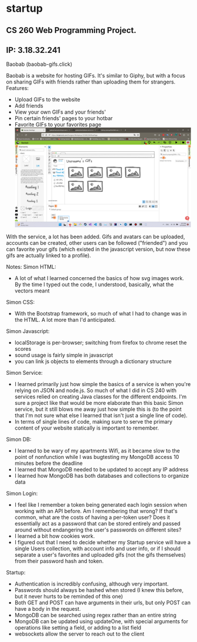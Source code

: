 # startup
CS 260 Web Programming Project.
------------------------
IP: 3.18.32.241
---------------------
Baobab (baobab-gifs.click)

Baobab is a website for hosting GIFs. It's similar to Giphy, but with a focus on sharing GIFs with friends rather than uploading them for strangers.
Features:
- Upload GIFs to the website
- Add friends
- View your own GIFs and your friends'
- Pin certain friends' pages to your hotbar
- Favorite GIFs to your favorites page
![mockup](ninjamock.png)

With the service, a lot has been added. Gifs and avatars can be uploaded, accounts can be created, other users can be followed ("friended") and you can favorite your gifs (which existed in the javascript version, but now these gifs are actually linked to a profile).

Notes:
Simon HTML:
- A lot of what I learned concerned the basics of how svg images work. By the time I typed out the code, I understood, basically, what the vectors meant

Simon CSS:
- With the Bootstrap framework, so much of what I had to change was in the HTML. A lot more than I'd anticipated.

Simon Javascript:
- localStorage is per-browser; switching from firefox to chrome reset the scores
- sound usage is fairly simple in javascript
- you can link js objects to elements through a dictionary structure

Simon Service:
- I learned primarily just how simple the basics of a service is when you're relying on JSON and node.js. So much of what I did in CS 240 with services relied on creating Java classes for the different endpoints. I'm sure a project like that would be more elaborate than this basic Simon service, but it still blows me away just how simple this is (to the point that I'm not sure what else I learned that isn't just a single line of code).
- In terms of single lines of code, making sure to serve the primary content of your website statically is important to remember.

Simon DB:
- I learned to be wary of my apartments Wifi, as it became slow to the point of nonfunction while I was bugtesting my MongoDB access 10 minutes before the deadline
- I learned that MongoDB needed to be updated to accept any IP address
- I learned how MongoDB has both databases and collections to organize data

Simon Login:
- I feel like I remember a token being generated each login session when working with an API before. Am I remembering that wrong? If that's common, what are the costs of having a per-token user? Does it essentially act as a password that can be stored entirely and passed around without endangering the user's passwords on different sites?
- I learned a bit how cookies work.
- I figured out that I need to decide whether my Startup service will have a single Users collection, with account info and user info, or if I should separate a user's favorites and uploaded gifs (not the gifs themselves) from their password hash and token.

Startup:
- Authentication is incredibly confusing, although very important.
- Passwords should always be hashed when stored (I knew this before, but it never hurts to be reminded of this one)
- Both GET and POST can have arguments in their urls, but only POST can have a body in the request.
- MongoDB can be searched using regex rather than an entire string
- MongoDB can be updated using updateOne, with special arguments for operations like setting a field, or adding to a list field
- websockets allow the server to reach out to the client
